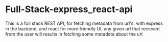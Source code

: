 # Full-Stack-express_react-api
This is a full stack REST API, for fetching metadata from url's. with express in the backend, and react for more friendly UI, any given url that recieved from the user will results in fetching some metadata about the url
